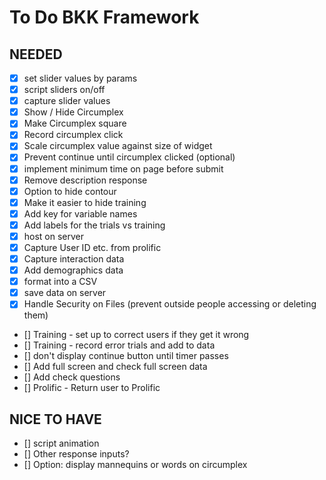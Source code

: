 # To Do BKK Framework


## NEEDED
- [x] set slider values by params
- [x] script sliders on/off
- [x] capture slider values
- [X] Show / Hide Circumplex
- [x] Make Circumplex square
- [x] Record circumplex click
- [x] Scale circumplex value against size of widget
- [x] Prevent continue until circumplex clicked (optional)
- [x] implement minimum time on page before submit
- [x] Remove description response
- [x] Option to hide contour
- [x] Make it easier to hide training
- [x] Add key for variable names
- [x] Add labels for the trials vs training
- [x] host on server
- [x] Capture User ID etc. from prolific
- [x] Capture interaction data
- [x] Add demographics data
- [x] format into a CSV
- [x] save data on server
- [x] Handle Security on Files (prevent outside people accessing or deleting them)

- [] Training - set up to correct users if they get it wrong
- [] Training - record error trials and add to data
- [] don't display continue button until timer passes
- [] Add full screen and check full screen data
- [] Add check questions
- [] Prolific - Return user to Prolific


## NICE TO HAVE
- [] script animation
- [] Other response inputs? 
- [] Option: display mannequins or words on circumplex